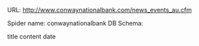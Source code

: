 URL: http://www.conwaynationalbank.com/news_events_au.cfm

Spider name: conwaynationalbank
DB Schema:

title
content
date